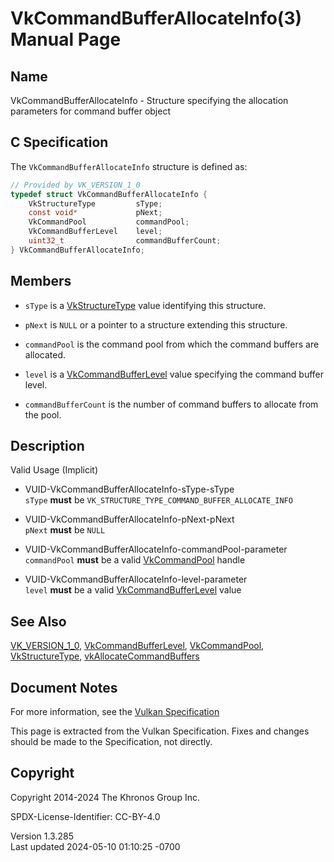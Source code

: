 # VkCommandBufferAllocateInfo(3) Manual Page

## Name

VkCommandBufferAllocateInfo - Structure specifying the allocation
parameters for command buffer object



## <a href="#_c_specification" class="anchor"></a>C Specification

The `VkCommandBufferAllocateInfo` structure is defined as:

``` c
// Provided by VK_VERSION_1_0
typedef struct VkCommandBufferAllocateInfo {
    VkStructureType         sType;
    const void*             pNext;
    VkCommandPool           commandPool;
    VkCommandBufferLevel    level;
    uint32_t                commandBufferCount;
} VkCommandBufferAllocateInfo;
```

## <a href="#_members" class="anchor"></a>Members

- `sType` is a [VkStructureType](https://registry.khronos.org/vulkan/specs/1.3-extensions/man/html/VkStructureType.html) value identifying
  this structure.

- `pNext` is `NULL` or a pointer to a structure extending this
  structure.

- `commandPool` is the command pool from which the command buffers are
  allocated.

- `level` is a [VkCommandBufferLevel](https://registry.khronos.org/vulkan/specs/1.3-extensions/man/html/VkCommandBufferLevel.html) value
  specifying the command buffer level.

- `commandBufferCount` is the number of command buffers to allocate from
  the pool.

## <a href="#_description" class="anchor"></a>Description

Valid Usage (Implicit)

- <a href="#VUID-VkCommandBufferAllocateInfo-sType-sType"
  id="VUID-VkCommandBufferAllocateInfo-sType-sType"></a>
  VUID-VkCommandBufferAllocateInfo-sType-sType  
  `sType` **must** be `VK_STRUCTURE_TYPE_COMMAND_BUFFER_ALLOCATE_INFO`

- <a href="#VUID-VkCommandBufferAllocateInfo-pNext-pNext"
  id="VUID-VkCommandBufferAllocateInfo-pNext-pNext"></a>
  VUID-VkCommandBufferAllocateInfo-pNext-pNext  
  `pNext` **must** be `NULL`

- <a href="#VUID-VkCommandBufferAllocateInfo-commandPool-parameter"
  id="VUID-VkCommandBufferAllocateInfo-commandPool-parameter"></a>
  VUID-VkCommandBufferAllocateInfo-commandPool-parameter  
  `commandPool` **must** be a valid [VkCommandPool](https://registry.khronos.org/vulkan/specs/1.3-extensions/man/html/VkCommandPool.html)
  handle

- <a href="#VUID-VkCommandBufferAllocateInfo-level-parameter"
  id="VUID-VkCommandBufferAllocateInfo-level-parameter"></a>
  VUID-VkCommandBufferAllocateInfo-level-parameter  
  `level` **must** be a valid
  [VkCommandBufferLevel](https://registry.khronos.org/vulkan/specs/1.3-extensions/man/html/VkCommandBufferLevel.html) value

## <a href="#_see_also" class="anchor"></a>See Also

[VK_VERSION_1_0](https://registry.khronos.org/vulkan/specs/1.3-extensions/man/html/VK_VERSION_1_0.html),
[VkCommandBufferLevel](https://registry.khronos.org/vulkan/specs/1.3-extensions/man/html/VkCommandBufferLevel.html),
[VkCommandPool](https://registry.khronos.org/vulkan/specs/1.3-extensions/man/html/VkCommandPool.html),
[VkStructureType](https://registry.khronos.org/vulkan/specs/1.3-extensions/man/html/VkStructureType.html),
[vkAllocateCommandBuffers](https://registry.khronos.org/vulkan/specs/1.3-extensions/man/html/vkAllocateCommandBuffers.html)

## <a href="#_document_notes" class="anchor"></a>Document Notes

For more information, see the <a
href="https://registry.khronos.org/vulkan/specs/1.3-extensions/html/vkspec.html#VkCommandBufferAllocateInfo"
target="_blank" rel="noopener">Vulkan Specification</a>

This page is extracted from the Vulkan Specification. Fixes and changes
should be made to the Specification, not directly.

## <a href="#_copyright" class="anchor"></a>Copyright

Copyright 2014-2024 The Khronos Group Inc.

SPDX-License-Identifier: CC-BY-4.0

Version 1.3.285  
Last updated 2024-05-10 01:10:25 -0700
